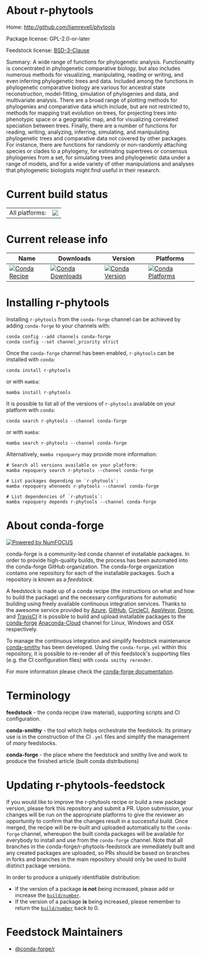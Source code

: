 About r-phytools
================

Home: http://github.com/liamrevell/phytools

Package license: GPL-2.0-or-later

Feedstock license: [BSD-3-Clause](https://github.com/conda-forge/r-phytools-feedstock/blob/main/LICENSE.txt)

Summary: A wide range of functions for phylogenetic analysis. Functionality is concentrated in phylogenetic comparative biology, but also includes numerous methods for visualizing, manipulating, reading or writing, and even inferring phylogenetic trees and data. Included among the functions in phylogenetic comparative biology are various for ancestral state reconstruction, model-fitting, simulation of phylogenies and data, and multivariate analysis. There are a broad range of plotting methods for phylogenies and comparative data which include, but are not restricted to, methods for mapping trait evolution on trees, for projecting trees into phenotypic space or a geographic map, and for visualizing correlated speciation between trees. Finally, there are a number of functions for reading, writing, analyzing, inferring, simulating, and manipulating phylogenetic trees and comparative data not covered by other packages. For instance, there are functions for randomly or non-randomly attaching species or clades to a phylogeny, for estimating supertrees or consensus phylogenies from a set, for simulating trees and phylogenetic data under a range of models, and for a wide variety of other manipulations and analyses that phylogenetic biologists might find useful in their research.

Current build status
====================


<table><tr><td>All platforms:</td>
    <td>
      <a href="https://dev.azure.com/conda-forge/feedstock-builds/_build/latest?definitionId=9927&branchName=main">
        <img src="https://dev.azure.com/conda-forge/feedstock-builds/_apis/build/status/r-phytools-feedstock?branchName=main">
      </a>
    </td>
  </tr>
</table>

Current release info
====================

| Name | Downloads | Version | Platforms |
| --- | --- | --- | --- |
| [![Conda Recipe](https://img.shields.io/badge/recipe-r--phytools-green.svg)](https://anaconda.org/conda-forge/r-phytools) | [![Conda Downloads](https://img.shields.io/conda/dn/conda-forge/r-phytools.svg)](https://anaconda.org/conda-forge/r-phytools) | [![Conda Version](https://img.shields.io/conda/vn/conda-forge/r-phytools.svg)](https://anaconda.org/conda-forge/r-phytools) | [![Conda Platforms](https://img.shields.io/conda/pn/conda-forge/r-phytools.svg)](https://anaconda.org/conda-forge/r-phytools) |

Installing r-phytools
=====================

Installing `r-phytools` from the `conda-forge` channel can be achieved by adding `conda-forge` to your channels with:

```
conda config --add channels conda-forge
conda config --set channel_priority strict
```

Once the `conda-forge` channel has been enabled, `r-phytools` can be installed with `conda`:

```
conda install r-phytools
```

or with `mamba`:

```
mamba install r-phytools
```

It is possible to list all of the versions of `r-phytools` available on your platform with `conda`:

```
conda search r-phytools --channel conda-forge
```

or with `mamba`:

```
mamba search r-phytools --channel conda-forge
```

Alternatively, `mamba repoquery` may provide more information:

```
# Search all versions available on your platform:
mamba repoquery search r-phytools --channel conda-forge

# List packages depending on `r-phytools`:
mamba repoquery whoneeds r-phytools --channel conda-forge

# List dependencies of `r-phytools`:
mamba repoquery depends r-phytools --channel conda-forge
```


About conda-forge
=================

[![Powered by
NumFOCUS](https://img.shields.io/badge/powered%20by-NumFOCUS-orange.svg?style=flat&colorA=E1523D&colorB=007D8A)](https://numfocus.org)

conda-forge is a community-led conda channel of installable packages.
In order to provide high-quality builds, the process has been automated into the
conda-forge GitHub organization. The conda-forge organization contains one repository
for each of the installable packages. Such a repository is known as a *feedstock*.

A feedstock is made up of a conda recipe (the instructions on what and how to build
the package) and the necessary configurations for automatic building using freely
available continuous integration services. Thanks to the awesome service provided by
[Azure](https://azure.microsoft.com/en-us/services/devops/), [GitHub](https://github.com/),
[CircleCI](https://circleci.com/), [AppVeyor](https://www.appveyor.com/),
[Drone](https://cloud.drone.io/welcome), and [TravisCI](https://travis-ci.com/)
it is possible to build and upload installable packages to the
[conda-forge](https://anaconda.org/conda-forge) [Anaconda-Cloud](https://anaconda.org/)
channel for Linux, Windows and OSX respectively.

To manage the continuous integration and simplify feedstock maintenance
[conda-smithy](https://github.com/conda-forge/conda-smithy) has been developed.
Using the ``conda-forge.yml`` within this repository, it is possible to re-render all of
this feedstock's supporting files (e.g. the CI configuration files) with ``conda smithy rerender``.

For more information please check the [conda-forge documentation](https://conda-forge.org/docs/).

Terminology
===========

**feedstock** - the conda recipe (raw material), supporting scripts and CI configuration.

**conda-smithy** - the tool which helps orchestrate the feedstock.
                   Its primary use is in the construction of the CI ``.yml`` files
                   and simplify the management of *many* feedstocks.

**conda-forge** - the place where the feedstock and smithy live and work to
                  produce the finished article (built conda distributions)


Updating r-phytools-feedstock
=============================

If you would like to improve the r-phytools recipe or build a new
package version, please fork this repository and submit a PR. Upon submission,
your changes will be run on the appropriate platforms to give the reviewer an
opportunity to confirm that the changes result in a successful build. Once
merged, the recipe will be re-built and uploaded automatically to the
`conda-forge` channel, whereupon the built conda packages will be available for
everybody to install and use from the `conda-forge` channel.
Note that all branches in the conda-forge/r-phytools-feedstock are
immediately built and any created packages are uploaded, so PRs should be based
on branches in forks and branches in the main repository should only be used to
build distinct package versions.

In order to produce a uniquely identifiable distribution:
 * If the version of a package **is not** being increased, please add or increase
   the [``build/number``](https://docs.conda.io/projects/conda-build/en/latest/resources/define-metadata.html#build-number-and-string).
 * If the version of a package **is** being increased, please remember to return
   the [``build/number``](https://docs.conda.io/projects/conda-build/en/latest/resources/define-metadata.html#build-number-and-string)
   back to 0.

Feedstock Maintainers
=====================

* [@conda-forge/r](https://github.com/conda-forge/r/)

